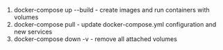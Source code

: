 1. docker-compose up --build - create images and run containers with volumes
2. docker-compose pull - update docker-compose.yml configuration and new services
3. docker-compose down -v - remove all attached volumes